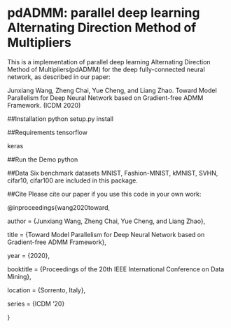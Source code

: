 # pdADMM: parallel deep learning Alternating Direction Method of Multipliers

This is a implementation of parallel deep learning Alternating Direction Method of Multipliers(pdADMM) for the deep fully-connected neural network, as described in our paper:

Junxiang Wang, Zheng Chai, Yue Cheng, and Liang Zhao. Toward Model Parallelism for Deep Neural Network based on Gradient-free ADMM Framework. (ICDM 2020)

##Installation
python setup.py install

##Requirements
tensorflow

keras

##Run the Demo
python 

##Data
Six benchmark datasets MNIST, Fashion-MNIST, kMNIST, SVHN, cifar10, cifar100 are included in this package.

##Cite
Please cite our paper if you use this code in your own work:

@inproceedings{wang2020toward,

author = {Junxiang Wang, Zheng Chai, Yue Cheng, and Liang Zhao},

title = {Toward Model Parallelism for Deep Neural Network based on Gradient-free ADMM Framework},

year = {2020},

booktitle = {Proceedings of the 20th IEEE International Conference on Data Mining},

location = {Sorrento, Italy},

series = {ICDM ’20}

}
